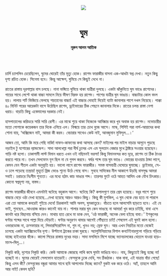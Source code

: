 <div align=center>
<img src=https://images.prothomalo.com/prothomalo-bangla%2F2021-04%2F8ca26ebc-c949-4f22-8d46-78781a15bafa%2F27_04_21_shahitto.png?rect=0%2C0%2C1400%2C735&w=1200&ar=40%3A21&auto=format%2Ccompress&ogImage=true&mode=crop&overlay=https%3A%2F%2Fimages.prothomalo.com%2Fprothomalo-bangla%2F2020-11%2F54141ce1-65f9-4c75-b13f-9fdce8bbd3dc%2Ffacebook_post_banner__1_.jpg&overlay_position=bottom&overlay_width_pct=1 />
<br><br>
<h1>ঘুম</h1>
<h4>নূরুল আলম আতিক</h4>
<br><br>
</div>

চার্লি চ্যাপলিন চেয়েছিলেন, ঘুমের ঘোরেই তাঁর মৃত্যু হোক। রাশেদ ফারাজীর বাসনা এক-আধটা স্বপ্ন দেখা। নতুন কিছু দৃশ্য রচিত হোক। সিনেমা হবে। কিন্তু আক্ষেপ, ঘুমিয়ে সে কিছুই দেখে না।

রাতের রাস্তায় দূরপাল্লার বাস চলছে। নানা ভঙ্গিতে ঘুমিয়ে থাকা যাত্রীরা দুলছে। একটা ঝাঁকুনিতে ঘুম ভাঙে রাশেদের। গায়ের সাথে লেপ্টে থাকা বাচ্চা সামলে নিয়ে ভীষণ বিরক্ত হয় রাশেদ। পাশের যাত্রীর ঘুম ভাঙায়। বাচ্চাটার কোল বদল হয়। লালায় শার্ট ভিজিয়ে ফেলছে শয়তানের বাচ্চা! এই বাচ্চার দোহাই দিয়েই ব্যাটা জানালার পাশে দখল নিয়েছে। পাক্কা ৪০ মিনিট পরের আরেকটা বাসে উঠেছিল রাশেদ, ড্রাইভারের ঠিক পেছনে জানালার দিকে। রাতের চলন্ত রাস্তা নেশা ধরায়। বাড়তি কিছু এস্তেমালের দরকার নেই।

হাসপাতালের করিডরে সারি সারি রোগী। এর মাঝে শুয়ে থাকা নিজেকে আবিষ্কার করে খুব অবাক হয় রাশেদ। নভোচারীর মতো পোশাকে কয়েকজন তার দিকে এগিয়ে এল। বিস্ময়ে তার চোখ বুজে আসে। মাস্ক, পিপিই পরা নার্স-আয়াদের কথা শোনা যায়, ‘অক্সিজেন নাই, আমরা কী করব। বেচারার সাথেও কেউ নাই, আনজুমান মুফিদুল...।’

আজব তো, আমি কি মরে গেছি নাকি! দাফন-কাফনের কথা আসছে কেন? মাইলের পর মাইল নাড়ার আগুনে পুড়ছে নড়াইল টু যশোরের ল্যান্ডস্কেপ। সাদা আলখেল্লা পরা দীর্ঘ চুলের এস এম সুলতান বেজার মুখে ট্রাক্টরে সওয়ার হয়েছেন। গাড়ি নষ্ট হলো। ঢাকাগামী লাস্ট বিমান ধরতে এখন ওই নছিমনই ভরসা! কিন্তু বিমানবন্দর কত দূরে, রাশেদ তা ঠিক ঠাওর করতে পারে না। তখন সেলফোন যুগ ছিল না যে গুগল করবে। ঘর্ঘর শব্দে তার ঘুম ভাঙে। ভোরের হাওয়ায় ঠান্ডা লাগে, কেমন যেন শীতল একটা অনুভূতি হয়। ভালো লাগে রাশেদ ফারাজীর। সমস্ত বাসযাত্রী বেঘোরে ঘুমাচ্ছে। ড্রাইভার, সে-ও ঢলে পড়েছে তন্দ্রায়! মুহূর্তে ব্রিজ ভেঙে শূন্যে উঠে গেছে বাস। সুবহে সাদিকের নীল আকাশে উড়ছি বাসসুদ্ধ আমরা সবাই। চরাচরে নিঃসীম শূন্যতা। এর মধ্যে হঠাৎ কাচ ভাঙার শব্দ। তারপর ফুটে ওঠে আহত আদিম এক যৌথ চিৎকার। কোনো স্বপ্নদৃশ্য নয়, বাস্তব।

রাশেদ ফারাজীর জীবনে এমনটাই ঘটেছে বহুকাল আগে। ঘটেছে কি? কপালগুণে তার প্রেম হয়েছে। বধূর পাশে শুয়ে বাচ্চার বেড়ে ওঠা দেখা হয়েছে...দেখা হয়েছে আরও আরও কিছু। কিন্তু কী মুশকিল, এ ঘুম থেকে বের হতে না পারলে এরা তো আমাকে কবরেই শুইয়ে দেবে! চিরকালই আমি অলস, ঘুমকাতুরে। বাঁচতে হলে আলসেমি ছাড়তে হবে। এই যে ভাই, শুনছেন...আওয়াজ কারও কানেই যায় না। শালার মরার ঘুম কেন ভাঙছে না আমার! খুব করে চাইছি, বাবা এসে কানটা ধরে বিছানায় বসিয়ে দেন। মাথায় হাত রেখে মা ডাক দেন, ‘ওঠ ফারাজী, অনেক বেলা হইছে বাবা।’ ইশকুলের ঘণ্টার শব্দের সাথে পাল্লা দিয়ে দৌড়াই। ঘণ্টার অনুরণন থামার আগেই পৌঁছাতে চাই! শেষমেশ এই ঘুমই কাল হলো। ওভারডোজ না, ক্রসফায়ার না, লিভারসিরোসিস না, গুম না, খুনও নয়; স্রেফ ঘুম। আর এখন নিয়তির মতো বেজেই চলেছে একটা অ্যাক্সিডেন্টের দৃশ্য। উল্টানো ট্রাকের চাকা ঘুরছে। অ্যালুমিনিয়ামের বিশাল কনটেইনারগুলো গড়িয়ে গড়িয়ে যাচ্ছে হাইওয়ের বাঁকে। কালো পিচের রাস্তায় দুধের নহর। সাদা মসলিনে মিশে যাচ্ছে ভ্যানচালকের থেতলে যাওয়া হাড়–মাংস–ঘিলু...।

নিকুচি করি, দৃশ্যের নিকুচি করি। কেউ আমাকে জোরছে লাথি কষে ঘুমটা ভাঙিয়ে দাও। নাহ্‌, কিছুতেই কিছু হচ্ছে না! হচ্ছেই না। ঘুমের ঘোরেই সেলফোন হাতড়াই। ফেসবুকে ঢুকে দেখি, সব ঠিকঠাক। যাক বাবা, এই যাত্রায় বাঁচা গেছে! কিন্তু এসব কী? ফেসবুকের বন্ধুরা আমার সাথে ছবি আপলোড দিচ্ছে ক্যান? বুকটা ধক করে ওঠে। অ্যাঁ, তাহলে আমি আর নাই! কেবল ছবি?
